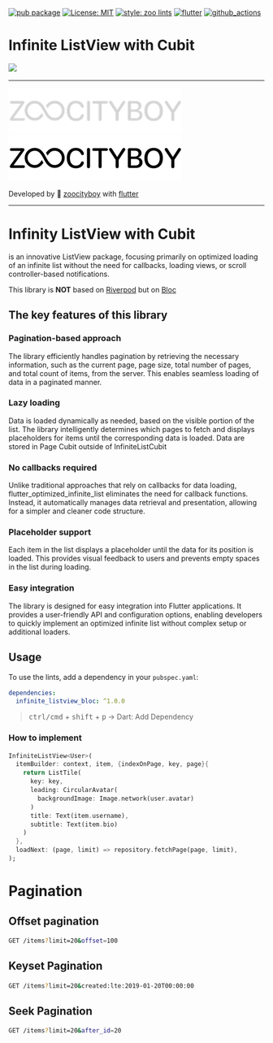 <!-- [![ci][ci_badge]][ci_badge_link] -->

[![pub package][pub_badge]][pub_badge_link]
[![License: MIT][license_badge]][license_badge_link]
[![style: zoo lints][badge]][badge_link]
[![flutter]][flutter]
[![github_actions]][github_actions]

# Infinite ListView with Cubit

<img src="https://github.com/felangel/bloc/blob/master/docs/assets/cubit_full.png?raw=true" height=100 />

---

[![zoocityboy][logo_white]][zoocityboy_link_dark]
[![zoocityboy][logo_black]][zoocityboy_link_light]

Developed by 🦏 [zoocityboy][zoocityboy_link] with [flutter](https://flutter.dev)

---

# Infinity ListView with Cubit

is an innovative ListView package, focusing primarily on optimized loading of an infinite list without the need for callbacks, loading views, or scroll controller-based notifications.

This library is **NOT** based on [Riverpod](https://pub.dev/packages/riverpod) but on [Bloc](https://pub.dev/packages/bloc)

## The key features of this library

### Pagination-based approach

The library efficiently handles pagination by retrieving the necessary information, such as the current page, page size, total number of pages, and total count of items, from the server. This enables seamless loading of data in a paginated manner.

### Lazy loading

Data is loaded dynamically as needed, based on the visible portion of the list. The library intelligently determines which pages to fetch and displays placeholders for items until the corresponding data is loaded. Data are stored in Page Cubit outside of InfiniteListCubit

### No callbacks required

Unlike traditional approaches that rely on callbacks for data loading, flutter_optimized_infinite_list eliminates the need for callback functions. Instead, it automatically manages data retrieval and presentation, allowing for a simpler and cleaner code structure.

### Placeholder support

Each item in the list displays a placeholder until the data for its position is loaded. This provides visual feedback to users and prevents empty spaces in the list during loading.

### Easy integration

The library is designed for easy integration into Flutter applications. It provides a user-friendly API and configuration options, enabling developers to quickly implement an optimized infinite list without complex setup or additional loaders.

## Usage

To use the lints, add a dependency in your `pubspec.yaml`:

```yaml
dependencies:
  infinite_listview_bloc: ^1.0.0
```

> <kbd>ctrl/cmd</kbd> + <kbd>shift</kbd> + <kbd>p</kbd> -> Dart: Add Dependency

### How to implement

```dart
InfiniteListView<User>(
  itemBuilder: context, item, {indexOnPage, key, page}{
    return ListTile(
      key: key,
      leading: CircularAvatar(
        backgroundImage: Image.network(user.avatar)
      )
      title: Text(item.username),
      subtitle: Text(item.bio)
    )
  },
  loadNext: (page, limit) => repository.fetchPage(page, limit),
);
```

# Pagination

## Offset pagination

```bash
GET /items?limit=20&offset=100
```

## Keyset Pagination

```bash
GET /items?limit=20&created:lte:2019-01-20T00:00:00
```

## Seek Pagination

```bash
GET /items?limit=20&after_id=20
```

[analysis_options_yaml]: https://github.com/zoocityboy/zoo_lints/blob/main/analysis_options.yaml
[ci_badge]: https://github.com/zoocityboy/zoo_lints/workflows/ci/badge.svg?style=flat-square
[ci_badge_link]: https://github.com/zoocityboy/zoo_lints/actions
[badge]: https://img.shields.io/badge/style-zoo_lints-3EB489.svg
[badge_link]: https://pub.dev/packages/zoo_lints
[license_badge]: https://img.shields.io/badge/license-MIT-green.svg?style=flat-square
[license_badge_link]: https://opensource.org/licenses/MIT
[logo_black]: https://raw.githubusercontent.com/zoocityboy/zoo_brand/main/styles/README/zoocityboy_dark.png#gh-light-mode-only
[logo_white]: https://raw.githubusercontent.com/zoocityboy/zoo_brand/main/styles/README/zoocityboy_light.png#gh-dark-mode-only
[zoo_lints_link]: https://github.com/zoocityboy/zoo_lints/
[pub_badge]: https://img.shields.io/pub/v/zoo_lints.svg?style=flat-square
[pub_badge_link]: https://pub.dartlang.org/packages/zoo_lints
[zoocityboy_link]: https://github.com/zoocityboy
[zoocityboy_link_dark]: https://github.com/zoocityboy#gh-dark-mode-only
[zoocityboy_link_light]: https://github.com/zoocityboy#gh-light-mode-only
[github_actions]: https://img.shields.io/badge/github%20actions-%232671E5.svg?style=flat-square&logo=githubactions&logoColor=white
[flutter]: https://img.shields.io/badge/Flutter-%2302569B.svg?style=flat-square&logo=Flutter&logoColor=white
